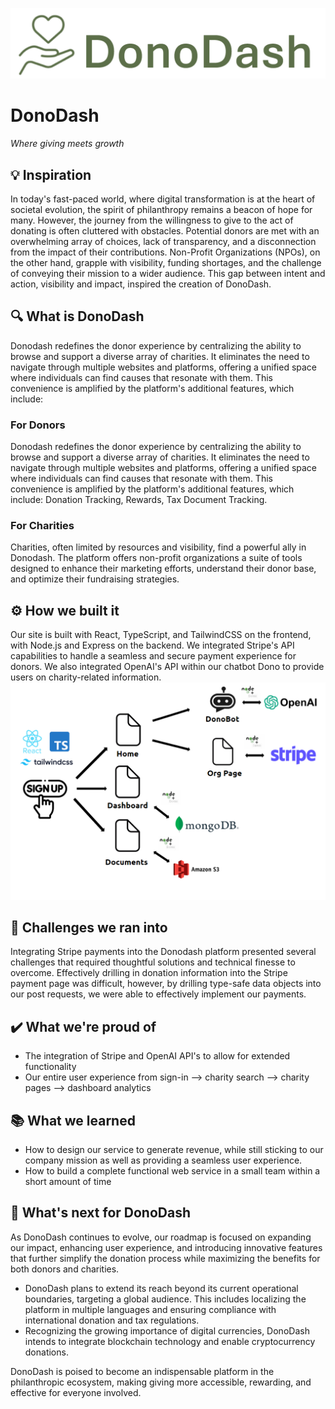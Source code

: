 ![Alt text](/frontend/public/donoDashLogo.png "DonoDash")
# DonoDash

*Where giving meets growth*

## 💡 Inspiration

In today's fast-paced world, where digital transformation is at the heart of societal evolution, the spirit of philanthropy remains a beacon of hope for many. However, the journey from the willingness to give to the act of donating is often cluttered with obstacles. Potential donors are met with an overwhelming array of choices, lack of transparency, and a disconnection from the impact of their contributions. Non-Profit Organizations (NPOs), on the other hand, grapple with visibility, funding shortages, and the challenge of conveying their mission to a wider audience. This gap between intent and action, visibility and impact, inspired the creation of DonoDash.


## 🔍 What is DonoDash

Donodash redefines the donor experience by centralizing the ability to browse and support a diverse array of charities. It eliminates the need to navigate through multiple websites and platforms, offering a unified space where individuals can find causes that resonate with them. This convenience is amplified by the platform's additional features, which include:
### For Donors
Donodash redefines the donor experience by centralizing the ability to browse and support a diverse array of charities. It eliminates the need to navigate through multiple websites and platforms, offering a unified space where individuals can find causes that resonate with them. This convenience is amplified by the platform's additional features, which include: Donation Tracking, Rewards, Tax Document Tracking.

### For Charities
Charities, often limited by resources and visibility, find a powerful ally in Donodash. The platform offers non-profit organizations a suite of tools designed to enhance their marketing efforts, understand their donor base, and optimize their fundraising strategies.

## ⚙️ How we built it

Our site is built with React, TypeScript, and TailwindCSS on the frontend, with Node.js and Express on the backend. We integrated Stripe's API capabilities to handle a seamless and secure payment experience for donors. We also integrated OpenAI's API within our chatbot Dono to provide users on charity-related information.
![Alt text](/frontend/public/techOverview.png "techOverview")


## 🚧 Challenges we ran into

Integrating Stripe payments into the Donodash platform presented several challenges that required thoughtful solutions and technical finesse to overcome. Effectively drilling in donation information into the Stripe payment page was difficult, however, by drilling type-safe data objects into our post requests, we were able to effectively implement our payments. 

## ✔️ What we're proud of

- The integration of Stripe and OpenAI API's to allow for extended functionality
- Our entire user experience from sign-in --> charity search --> charity pages --> dashboard analytics

## 📚 What we learned

- How to design our service to generate revenue, while still sticking to our company mission as well as providing a seamless user experience.
- How to build a complete functional web service in a small team within a short amount of time
  
## 🔭 What's next for DonoDash

As DonoDash continues to evolve, our roadmap is focused on expanding our impact, enhancing user experience, and introducing innovative features that further simplify the donation process while maximizing the benefits for both donors and charities. 
- DonoDash plans to extend its reach beyond its current operational boundaries, targeting a global audience. This includes localizing the platform in multiple languages and ensuring compliance with international donation and tax regulations.
- Recognizing the growing importance of digital currencies, DonoDash intends to integrate blockchain technology and enable cryptocurrency donations.
  
DonoDash is poised to become an indispensable platform in the philanthropic ecosystem, making giving more accessible, rewarding, and effective for everyone involved.
